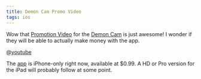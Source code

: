 ```yaml
---
title: Demon Cam Promo Video
tags: ios
---
```


Wow that <a href="http://www.demoncam.com/film/">Promotion Video</a> for the [Demon Cam](http://www.demoncam.com/app/) is just awesome! I wonder if they will be able to actually make money with the app.

@[youtube](ho6_JeZI9ZI)

The [app](http://itunes.apple.com/app/demon-cam/id450552272?mt=8) is iPhone-only right now, available at \$0.99. A HD or Pro version for the iPad will probably follow at some point.
